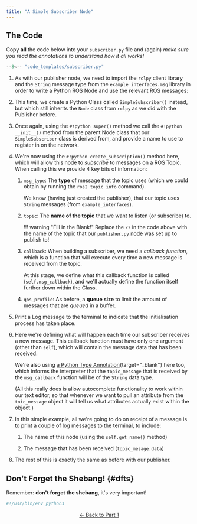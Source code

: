 ```yaml
---  
title: "A Simple Subscriber Node"  
---
```


## The Code

Copy **all** the code below into your `subscriber.py` file and (again) *make sure you read the annotations to understand how it all works!*

```python title="subscriber.py"
--8<-- "code_templates/subscriber.py"
```

1. As with our publisher node, we need to import the `rclpy` client library and the `String` message type from the `example_interfaces.msg` library in order to write a Python ROS Node and use the relevant ROS messages:

2. This time, we create a Python Class called `SimpleSubscriber()` instead, but which still inherits the `Node` class from `rclpy` as we did with the Publisher before.

3. Once again, using the `#!python super()` method we call the `#!python __init__()` method from the parent Node class that our `SimpleSubscriber` class is derived from, and provide a name to use to register in on the network.

4. We're now using the `#!python create_subscription()` method here, which will allow this node to *subscribe* to messages on a ROS Topic. When calling this we provide 4 key bits of information:

    1. `msg_type`: The **type** of message that the topic uses (which we could obtain by running the `ros2 topic info` command).
        
        We know (having just created the publisher), that our topic uses `String` messages (from `example_interfaces`).
    
    1. `topic`: The **name of the topic** that we want to listen (or subscribe) to.
        
        !!! warning "Fill in the Blank!"
            Replace the `??` in the code above with the name of the topic that our [`publisher.py` node](./publisher.md) was set up to publish to!
    
    1. `callback`: When building a subscriber, we need a *callback function*, which is a function that will execute every time a new message is received from the topic.

        At this stage, we define what this callback function is called (`self.msg_callback`), and we'll actually define the function itself further down within the Class.
    
    1. `qos_profile`: As before, a **queue size** to limit the amount of messages that are *queued* in a buffer. 

5. Print a Log message to the terminal to indicate that the initialisation process has taken place.

6. Here we're defining what will happen each time our subscriber receives a new message. This callback function must have only one argument (other than `self`), which will contain the message data that has been received:

    We're also using [a Python Type Annotation](https://docs.python.org/3/library/typing.html){target="_blank"} here too, which informs the interpreter that the `topic_message` that is received by the `msg_callback` function will be of the `String` data type.
    
    (All this really does is allow autocomplete functionality to work within our text editor, so that whenever we want to pull an attribute from the `toic_message` object it will tell us what attributes actually exist within the object.)

7. In this simple example, all we're going to do on receipt of a message is to print a couple of log messages to the terminal, to include: 

    1. The name of this node (using the `self.get_name()` method)

    1. The message that has been received (`topic_mesage.data`)

8. The rest of this is exactly the same as before with our publisher.

## Don't Forget the Shebang! {#dfts}

Remember: **don't forget the shebang**, it's very important!

```python
#!/usr/bin/env python3
```

<p align="center">
  <a href="../../part1#sub_ret">&#8592; Back to Part 1</a>
</p>
